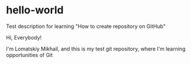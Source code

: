 # hello-world
Test description for learning "How to create repository on GitHub"

Hi, Everybody!

I'm Lomatskiy Mikhail, and this is my test git repository, where I'm learning opportunities of Git
